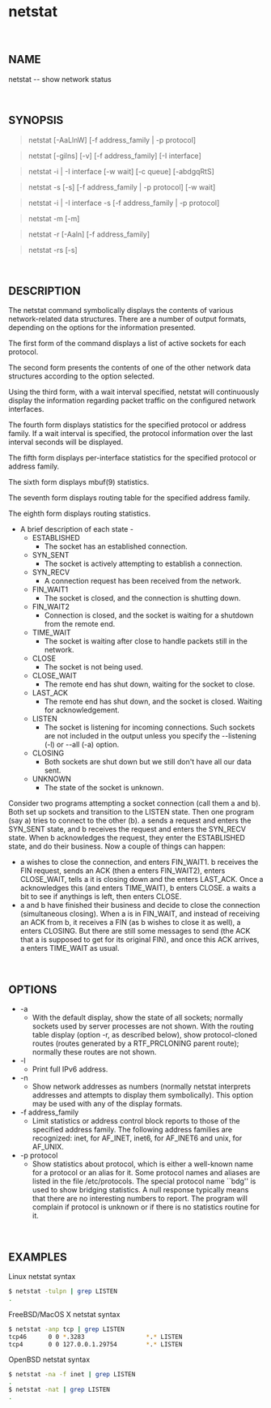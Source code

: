 # netstat

<br>

## NAME

netstat -- show network status

<br>

## SYNOPSIS

> netstat [-AaLlnW] [-f address_family | -p protocol]

> netstat [-gilns] [-v] [-f address_family] [-I interface]

> netstat -i | -I interface [-w wait] [-c queue] [-abdgqRtS]

> netstat -s [-s] [-f address_family | -p protocol] [-w wait]

> netstat -i | -I interface -s [-f address_family | -p protocol]

> netstat -m [-m]

> netstat -r [-Aaln] [-f address_family]

> netstat -rs [-s]

<br>

## DESCRIPTION

The netstat command symbolically displays the contents of various network-related data structures.  There are a number of output formats, depending on the options for the information presented.  

The first form of the command displays a list of active sockets for each protocol.  

The second form presents the contents of one of the other network data structures according to the option selected.

Using the third form, with a wait interval specified, netstat will continuously display the information regarding packet traffic on the configured network interfaces.  

The fourth form displays statistics for the specified protocol or address family. If a wait interval is specified, the protocol information over the last interval seconds will be displayed.

The fifth form displays per-interface statistics for the specified protocol or address family.  

The sixth form displays mbuf(9) statistics.  

The seventh form displays routing table for the specified address family.  

The eighth form displays routing statistics.

* A brief description of each state -
  * ESTABLISHED
    * The socket has an established connection.
  * SYN_SENT
    * The socket is actively attempting to establish a connection.
  * SYN_RECV
    * A connection request has been received from the network.
  * FIN_WAIT1
    * The socket is closed, and the connection is shutting down.
  * FIN_WAIT2
    * Connection is closed, and the socket is waiting for  a shutdown from the remote end.
  * TIME_WAIT
    * The socket is waiting after close to handle packets still in the network.
  * CLOSE  
    * The socket is not being used.
  * CLOSE_WAIT
    * The remote end has shut down, waiting for the socket to close.
  * LAST_ACK
    * The remote end has shut down, and the socket is closed.  Waiting for acknowledgement.
  * LISTEN 
    * The  socket is listening for incoming connections.  Such sockets are not included in the output  unless you specify the --listening (-l) or --all (-a) option.
  * CLOSING
    * Both  sockets are shut down but we still don't have all our data sent.
  * UNKNOWN
    * The state of the socket is unknown.

Consider two programs attempting a socket connection (call them a and b). Both set up sockets and transition to the LISTEN state. Then one program (say a) tries to connect to the other (b). a sends a request and enters the SYN_SENT state, and b receives the request and enters the SYN_RECV state. When b acknowledges the request, they enter the ESTABLISHED state, and do their business. Now a couple of things can happen:

* a wishes to close the connection, and enters FIN_WAIT1. b receives the FIN request, sends an ACK (then a enters FIN_WAIT2), enters CLOSE_WAIT, tells a it is closing down and the enters LAST_ACK. Once a acknowledges this (and enters TIME_WAIT), b enters CLOSE. a waits a bit to see if anythings is left, then enters CLOSE.
* a and b have finished their business and decide to close the connection (simultaneous closing). When a is in FIN_WAIT, and instead of receiving an ACK from b, it receives a FIN (as b wishes to close it as well), a enters CLOSING. But there are still some messages to send (the ACK that a is supposed to get for its original FIN), and once this ACK arrives, a enters TIME_WAIT as usual.

<br>

## OPTIONS

* -a
  * With the default display, show the state of all sockets; normally sockets used by server processes are not shown. With the routing table display (option -r, as described below), show protocol-cloned routes (routes generated by a RTF_PRCLONING parent route); normally these routes are not shown.
* -l
  * Print full IPv6 address.
* -n
  * Show network addresses as numbers (normally netstat interprets addresses and attempts to display them symbolically).  This option may be used with any of the display formats.
* -f address_family
  * Limit statistics or address control block reports to those of the specified address family.  The following address families are recognized: inet, for AF_INET, inet6, for AF_INET6 and unix, for AF_UNIX.
* -p protocol
  * Show statistics about protocol, which is either a well-known name for a protocol or an alias for it.  Some protocol names and aliases are listed in the file /etc/protocols. The special protocol name ``bdg'' is used to show bridging statistics.  A null response typically means that there are no interesting numbers to report. The program will complain if protocol is unknown or if there is no statistics routine for it.
  
<br>

## EXAMPLES

Linux netstat syntax

```bash
$ netstat -tulpn | grep LISTEN
.
```

FreeBSD/MacOS X netstat syntax

```bash
$ netstat -anp tcp | grep LISTEN
tcp46      0 0 *.3283                 *.* LISTEN     
tcp4       0 0 127.0.0.1.29754        *.* LISTEN
```

OpenBSD netstat syntax

```bash
$ netstat -na -f inet | grep LISTEN
.
$ netstat -nat | grep LISTEN
.
```
